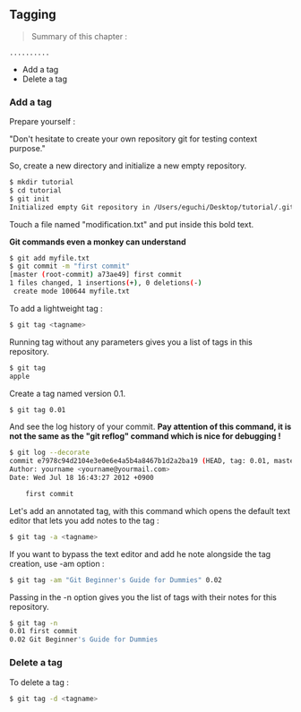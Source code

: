 ## Tagging 

> Summary of this chapter :

	..........

* Add a tag
* Delete a tag

### Add a tag

Prepare yourself : 

"Don't hesitate to create your own repository git for testing context purpose."

So, create a new directory and initialize a new empty repository.

```sh
$ mkdir tutorial
$ cd tutorial
$ git init
Initialized empty Git repository in /Users/eguchi/Desktop/tutorial/.git/
```

Touch a file named "modification.txt" and put inside this bold text.

**Git commands even a monkey can understand**

```sh
$ git add myfile.txt
$ git commit -m "first commit"
[master (root-commit) a73ae49] first commit
1 files changed, 1 insertions(+), 0 deletions(-)
 create mode 100644 myfile.txt
```

To add a lightweight tag : 

```sh
$ git tag <tagname>
```

Running tag without any parameters gives you a list of tags in this repository.

```sh
$ git tag
apple
```

Create a tag named version 0.1.

```sh
$ git tag 0.01
```

And see the log history of your commit.
**Pay attention of this command, it is not the same as the "git reflog" command which is nice for debugging !**

```sh
$ git log --decorate
commit e7978c94d2104e3e0e6e4a5b4a8467b1d2a2ba19 (HEAD, tag: 0.01, master)
Author: yourname <yourname@yourmail.com>
Date: Wed Jul 18 16:43:27 2012 +0900

    first commit
```

Let's add an annotated tag, with this command which opens the default text editor that lets you add notes to the tag : 

```sh
$ git tag -a <tagname>
```

If you want to bypass the text editor and add he note alongside the tag creation, use -am option :

```sh
$ git tag -am "Git Beginner's Guide for Dummies" 0.02
```

Passing in the -n option gives you the list of tags with their notes for this repository.

```sh
$ git tag -n
0.01 first commit
0.02 Git Beginner's Guide for Dummies 
```

### Delete a tag

To delete a tag : 

```sh
$ git tag -d <tagname>
```
